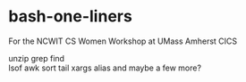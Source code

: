 # bash-one-liners
For the NCWIT CS Women Workshop at UMass Amherst CICS

unzip
grep
find  
lsof
awk
sort 
tail
xargs
alias and maybe a few more?

